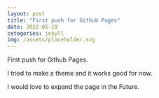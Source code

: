 ```yaml
---
layout: post
title: "First push for Github Pages"
date: 2022-05-19
cetegories: jekyll
img: /assets/placeholder.svg
---
```

First push for Github Pages.

I tried to make a theme and it works good for now.

I would love to expand the page in the Future.